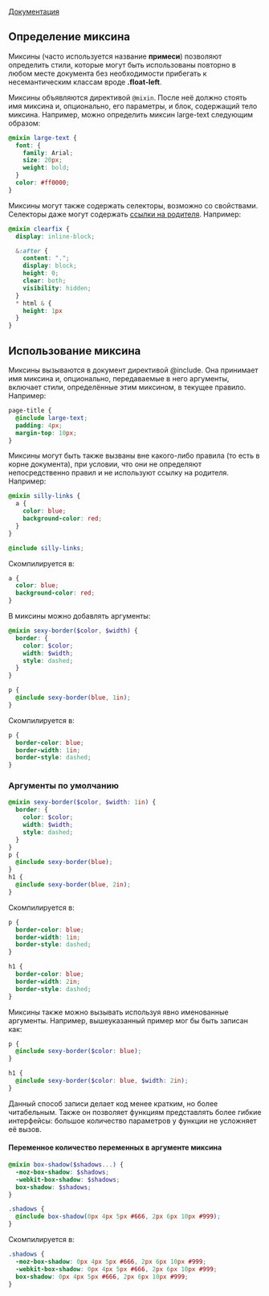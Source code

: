 [Документация](https://sass-scss.ru/documentation/miksini/)

## Определение миксина
Миксины (часто используется название **примеси**) позволяют определить стили, которые могут быть использованы повторно в любом месте документа без необходимости прибегать к несемантическим классам вроде **.float-left**.

Миксины объявляются директивой `@mixin`. После неё должно стоять имя миксина и, опционально, его параметры, и блок, содержащий тело миксина. Например, можно определить миксин large-text следующим образом:
```scss
@mixin large-text {
  font: {
    family: Arial;
    size: 20px;
    weight: bold;
  }
  color: #ff0000;
}
```

Миксины могут также содержать селекторы, возможно со свойствами. Селекторы даже могут содержать [ссылки на родителя](https://sass-scss.ru/documentation/rasshirenie_css/ssilka_na_roditelya_selektora/). Например:
```scss
@mixin clearfix {
  display: inline-block;

  &:after {
    content: ".";
    display: block;
    height: 0;
    clear: both;
    visibility: hidden;
  }
  * html & { 
    height: 1px 
  }
}
```

## Использование миксина
Миксины вызываются в документ директивой @include. Она принимает имя миксина и, опционально, передаваемые в него аргументы, включает стили, определённые этим миксином, в текущее правило. Например:
```scss
page-title {
  @include large-text;
  padding: 4px;
  margin-top: 10px;
}
```

Миксины могут быть также вызваны вне какого-либо правила (то есть в корне документа), при условии, что они не определяют непосредственно правил и не используют ссылку на родителя. Например:
```scss
@mixin silly-links {
  a {
    color: blue;
    background-color: red;
  }
}

@include silly-links;
```
Скомпилируется в:
```css
a {
  color: blue;
  background-color: red; 
}
```

В миксины можно добавлять аргументы:
```scss
@mixin sexy-border($color, $width) {
  border: {
    color: $color;
    width: $width;
    style: dashed;
  }
}

p { 
  @include sexy-border(blue, 1in);
}
```
Скомпилируется в:
```css
p {
  border-color: blue;
  border-width: 1in;
  border-style: dashed; 
}
```

### Аргументы по умолчанию
```scss
@mixin sexy-border($color, $width: 1in) {
  border: {
    color: $color;
    width: $width;
    style: dashed;
  }
}
p { 
  @include sexy-border(blue); 
}
h1 { 
  @include sexy-border(blue, 2in); 
}
```
Скомпилируется в:
```css
p {
  border-color: blue;
  border-width: 1in;
  border-style: dashed; 
}

h1 {
  border-color: blue;
  border-width: 2in;
  border-style: dashed; 
}
```

Миксины также можно вызывать используя явно именованные аргументы. Например, вышеуказанный пример мог бы быть записан как:
```scss
p {
  @include sexy-border($color: blue); 
}

h1 {
  @include sexy-border($color: blue, $width: 2in); 
}
```
Данный способ записи делает код менее кратким, но более читабельным. Также он позволяет функциям представлять более гибкие интерфейсы: большое количество параметров у функции не усложняет её вызов.

#### Переменное количество переменных в аргументе миксина
```scss
@mixin box-shadow($shadows...) {
  -moz-box-shadow: $shadows;
  -webkit-box-shadow: $shadows;
  box-shadow: $shadows;
}

.shadows {
  @include box-shadow(0px 4px 5px #666, 2px 6px 10px #999);
}
```
Скомпилируется в:
```css
.shadows {
  -moz-box-shadow: 0px 4px 5px #666, 2px 6px 10px #999;
  -webkit-box-shadow: 0px 4px 5px #666, 2px 6px 10px #999;
  box-shadow: 0px 4px 5px #666, 2px 6px 10px #999;
}
```


